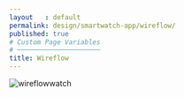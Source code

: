 ```yaml
---
layout   : default
permalink: design/smartwatch-app/wireflow/
published: true
# Custom Page Variables
# ─────────────────────
title: Wireflow
---
```

<img src="../../../afbeeldingen/wireflowwatch.png" class="img-fluid" alt="wireflowwatch">
